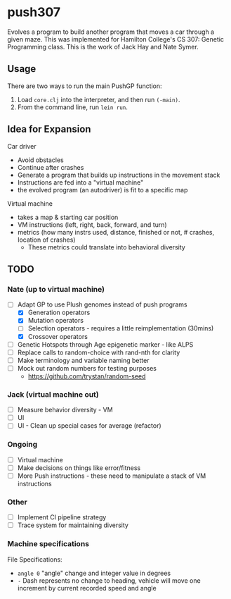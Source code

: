 # push307

Evolves a program to build another program that moves a car through a given maze. This was
implemented for Hamilton College's CS 307: Genetic Programming class. This is the work of Jack Hay and Nate Symer.

## Usage

There are two ways to run the main PushGP function:

1. Load `core.clj` into the interpreter, and then run `(-main)`.
2. From the command line, run `lein run`.

## Idea for Expansion

Car driver
  - Avoid obstacles
  - Continue after crashes
  - Generate a program that builds up instructions in the movement stack
  - Instructions are fed into a "virtual machine"
  - the evolved program (an autodriver) is fit to a specific map

Virtual machine
 - takes a map & starting car position
 - VM instructions (left, right, back, forward, and turn)
 - metrics (how many instrs used, distance, finished or not, # crashes, location of crashes)
   - These metrics could translate into behavioral diversity

## TODO

### Nate (up to virtual machine)

- [ ] Adapt GP to use Plush genomes instead of push programs
   - [x] Generation operators
   - [x] Mutation operators
   - [ ] Selection operators - requires a little reimplementation (30mins)
   - [x] Crossover operators
- [ ] Genetic Hotspots through Age epigenetic marker - like ALPS
- [ ] Replace calls to random-choice with rand-nth for clarity
- [ ] Make terminology and variable naming better
- [ ] Mock out random numbers for testing purposes
   - https://github.com/trystan/random-seed

### Jack (virtual machine out)

- [ ] Measure behavior diversity - VM
- [ ] UI
- [ ] UI - Clean up special cases for average (refactor)

### Ongoing

- [ ] Virtual machine
- [ ] Make decisions on things like error/fitness
- [ ] More Push instructions - these need to manipulate a stack of VM instructions

### Other

- [ ] Implement CI pipeline strategy
- [ ] Trace system for maintaining diversity

### Machine specifications

File Specifications:
- ```angle 0```  "angle" change and integer value in degrees
- ```-``` Dash represents no change to heading, vehicle will move one increment by current recorded speed and angle
